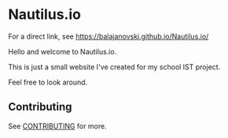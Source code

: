 # Nautilus.io

For a direct link, see <https://balajanovski.github.io/Nautilus.io/>

Hello and welcome to Nautilus.io.

This is just a small website I've created for my school IST project.

Feel free to look around.

   Contributing
------------------

See [CONTRIBUTING] for more.

[CONTRIBUTING]: ./CONTRIBUTING (Contributing)

